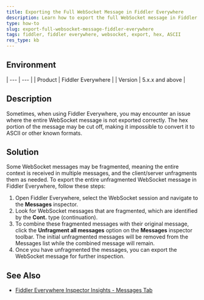 ```yaml
---
title: Exporting the Full WebSocket Message in Fiddler Everywhere
description: Learn how to export the full WebSocket message in Fiddler Everywhere when it is cutting off the hex, preventing conversion to ASCII.
type: how-to
slug: export-full-websocket-message-fiddler-everywhere
tags: fiddler, fiddler everywhere, websocket, export, hex, ASCII
res_type: kb
---
```


## Environment

| --- | --- |
| Product | Fiddler Everywhere |
| Version | 5.x.x and above |

## Description

Sometimes, when using Fiddler Everywhere, you may encounter an issue where the entire WebSocket message is not exported correctly. The hex portion of the message may be cut off, making it impossible to convert it to ASCII or other known formats.

## Solution

Some WebSocket messages may be fragmented, meaning the entire context is received in multiple messages, and the client/server unfragments them as needed. To export the entire unfragmented WebSocket message in Fiddler Everywhere, follow these steps:

1. Open Fiddler Everywhere, select the WebSocket session and navigate to the **Messages** inspector.
2. Look for WebSocket messages that are fragmented, which are identified by the **Cont.** type (continuation).
3. To combine these fragmented messages with their original message, click the **Unfragment all messages** option on the **Messages** inspector toolbar. The initial unfragmented messages will be removed from the Messages list while the combined message will remain.
4. Once you have unfragmented the messages, you can export the WebSocket message for further inspection.


## See Also
- [Fiddler Everywhere Inspector Insights - Messages Tab](https://docs.telerik.com/fiddler-everywhere/inspect-traffic/inspector-insights#messages-tab)

